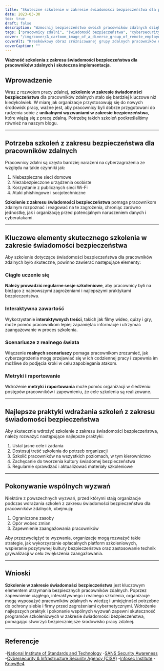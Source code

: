 ```yaml
---
title: "Skuteczne szkolenie w zakresie świadomości bezpieczeństwa dla pracowników zdalnych"
date: 2023-03-30
toc: true
draft: false
description: "Wzmocnij bezpieczeństwo swoich pracowników zdalnych dzięki skutecznemu szkoleniu z zakresu świadomości bezpieczeństwa i dowiedz się, jak je skutecznie wdrożyć."
tags: ["pracownicy zdalni", "świadomość bezpieczeństwa", "cybersecurity", "szkolenie", "pracownicy zdalni", "phishing", "najlepsze praktyki", "kultura bezpieczeństwa", "gamifikacja", "NIST", "CISA", "SANS Świadomość bezpieczeństwa", "Instytut Infosec", "KnowBe4", "kształcenie ustawiczne", "scenariusze realne", "szkolenie interaktywne", "zagrożenia cybernetyczne", "platformy szkoleniowe w zakresie bezpieczeństwa"]
cover: "/img/cover/A_cartoon_image_of_a_diverse_group_of_remote_employees.png"
coverAlt: "Kreskówkowy obraz zróżnicowanej grupy zdalnych pracowników uczestniczących w angażującym szkoleniu z zakresu świadomości bezpieczeństwa na swoich laptopach, z otaczającymi ich różnymi symbolami cyberbezpieczeństwa."
coverCaption: ""
---
```


**Ważność szkolenia z zakresu świadomości bezpieczeństwa dla pracowników zdalnych i skuteczna implementacja**.

## Wprowadzenie

Wraz z rozwojem pracy zdalnej, **szkolenie w zakresie świadomości bezpieczeństwa** dla pracowników zdalnych stało się bardziej kluczowe niż kiedykolwiek. W miarę jak organizacje przystosowują się do nowych środowisk pracy, ważne jest, aby pracownicy byli dobrze przygotowani do radzenia sobie z **unikalnymi wyzwaniami w zakresie bezpieczeństwa**, które wiążą się z pracą zdalną. Potrzebę takich szkoleń podkreślaliśmy również na naszym blogu.

______

## Potrzeba szkoleń z zakresu bezpieczeństwa dla pracowników zdalnych

Pracownicy zdalni są często bardziej narażeni na cyberzagrożenia ze względu na takie czynniki jak:

1. Niebezpieczne sieci domowe
2. Niezabezpieczone urządzenia osobiste
3. Korzystanie z publicznych sieci Wi-Fi
4. Ataki phishingowe i socjotechniczne

**Szkolenie z zakresu świadomości bezpieczeństwa** pomaga pracownikom zdalnym rozpoznać i reagować na te zagrożenia, chroniąc zarówno jednostkę, jak i organizację przed potencjalnym naruszeniem danych i cyberatakami.

______

## Kluczowe elementy skutecznego szkolenia w zakresie świadomości bezpieczeństwa

Aby szkolenie dotyczące świadomości bezpieczeństwa dla pracowników zdalnych było skuteczne, powinno zawierać następujące elementy:

### Ciągłe uczenie się

**Należy prowadzić regularne sesje szkoleniowe**, aby pracownicy byli na bieżąco z najnowszymi zagrożeniami i najlepszymi praktykami bezpieczeństwa.

### Interaktywna zawartość

Wykorzystanie **interaktywnych treści**, takich jak filmy wideo, quizy i gry, może pomóc pracownikom lepiej zapamiętać informacje i utrzymać zaangażowanie w proces szkolenia.

### Scenariusze z realnego świata

Włączenie **realnych scenariuszy** pomaga pracownikom zrozumieć, jak cyberzagrożenia mogą przejawiać się w ich codziennej pracy i zapewnia im możliwe do podjęcia kroki w celu zapobiegania atakom.

### Metryki i raportowanie

Wdrożenie **metryki i raportowania** może pomóc organizacji w śledzeniu postępów pracowników i zapewnieniu, że cele szkolenia są realizowane.
______

## Najlepsze praktyki wdrażania szkoleń z zakresu świadomości bezpieczeństwa

Aby skutecznie wdrożyć szkolenie z zakresu świadomości bezpieczeństwa, należy rozważyć następujące najlepsze praktyki:

1. Ustal jasne cele i zadania
2. Dostosuj treść szkolenia do potrzeb organizacji
3. Szkolić pracowników na wszystkich poziomach, w tym kierownictwo
4. Zachęcanie do tworzenia kultury świadomej bezpieczeństwa
5. Regularnie sprawdzać i aktualizować materiały szkoleniowe

______

## Pokonywanie wspólnych wyzwań

Niektóre z powszechnych wyzwań, przed którymi stają organizacje podczas wdrażania szkoleń z zakresu świadomości bezpieczeństwa dla pracowników zdalnych, obejmują:

1. Ograniczone zasoby
2. Opór wobec zmian
3. Zapewnienie zaangażowania pracowników

Aby przezwyciężyć te wyzwania, organizacje mogą rozważyć takie strategie, jak wykorzystanie opłacalnych platform szkoleniowych, wspieranie pozytywnej kultury bezpieczeństwa oraz zastosowanie technik grywalizacji w celu zwiększenia zaangażowania.

______

## Wnioski

**Szkolenie w zakresie świadomości bezpieczeństwa** jest kluczowym elementem utrzymania bezpiecznych pracowników zdalnych. Poprzez zapewnienie ciągłego, interaktywnego i realnego szkolenia, organizacje mogą wyposażyć pracowników zdalnych w wiedzę i umiejętności potrzebne do ochrony siebie i firmy przed zagrożeniami cybernetycznymi. Wdrożenie najlepszych praktyk i pokonanie wspólnych wyzwań zapewni skuteczność programów szkoleniowych w zakresie świadomości bezpieczeństwa, pomagając stworzyć bezpieczniejsze środowisko pracy zdalnej.

______

## Referencje

-[National Institute of Standards and Technology](https://www.nist.gov/)
-[SANS Security Awareness](https://www.sans.org/security-awareness-training)
-[Cybersecurity & Infrastructure Security Agency (CISA)](https://www.cisa.gov/)
-[Infosec Institute](https://www.infosecinstitute.com/)
-[KnowBe4](https://www.knowbe4.com/)

